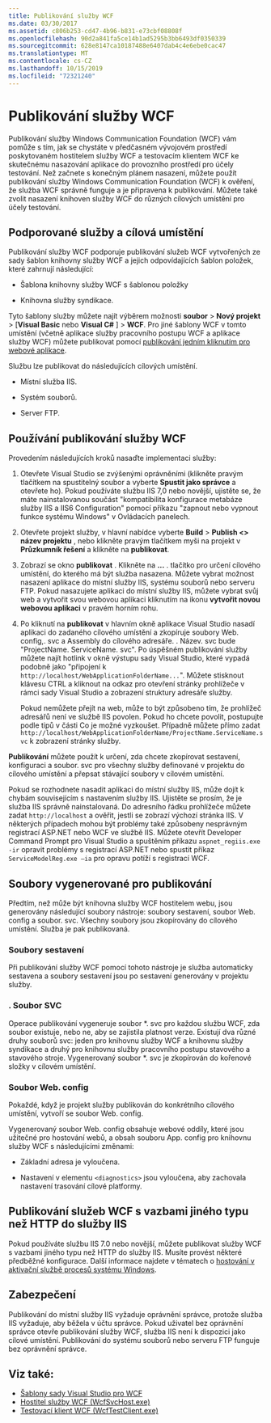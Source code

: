 ```yaml
---
title: Publikování služby WCF
ms.date: 03/30/2017
ms.assetid: c806b253-cd47-4b96-b831-e73cbf08808f
ms.openlocfilehash: 90d2a841fa5ce14b1ad5295b3bb6493df0350339
ms.sourcegitcommit: 628e8147ca10187488e6407dab4c4e6ebe0cac47
ms.translationtype: MT
ms.contentlocale: cs-CZ
ms.lasthandoff: 10/15/2019
ms.locfileid: "72321240"
---
```

# <a name="wcf-service-publishing"></a>Publikování služby WCF

Publikování služby Windows Communication Foundation (WCF) vám pomůže s tím, jak se chystáte v předčasném vývojovém prostředí poskytovaném hostitelem služby WCF a testovacím klientem WCF ke skutečnému nasazování aplikace do provozního prostředí pro účely testování. Než začnete s konečným plánem nasazení, můžete použít publikování služby Windows Communication Foundation (WCF) k ověření, že služba WCF správně funguje a je připravena k publikování. Můžete také zvolit nasazení knihoven služby WCF do různých cílových umístění pro účely testování.

## <a name="supported-services-and-target-locations"></a>Podporované služby a cílová umístění

Publikování služby WCF podporuje publikování služeb WCF vytvořených ze sady šablon knihovny služby WCF a jejich odpovídajících šablon položek, které zahrnují následující:

- Šablona knihovny služby WCF s šablonou položky

- Knihovna služby syndikace.

Tyto šablony služby můžete najít výběrem možnosti **soubor** > **Nový projekt** > [**Visual Basic** nebo **Visual C#** ] > **WCF**. Pro jiné šablony WCF v tomto umístění (včetně aplikace služby pracovního postupu WCF a aplikace služby WCF) můžete publikovat pomocí [publikování jedním kliknutím pro webové aplikace](https://docs.microsoft.com/previous-versions/aspnet/dd465337(v=vs.110)).

Službu lze publikovat do následujících cílových umístění.

- Místní služba IIS.

- Systém souborů.

- Server FTP.

## <a name="using-wcf-service-publishing"></a>Používání publikování služby WCF

Provedením následujících kroků nasaďte implementaci služby:

1. Otevřete Visual Studio se zvýšenými oprávněními (klikněte pravým tlačítkem na spustitelný soubor a vyberte **Spustit jako správce** a otevřete ho).  Pokud používáte službu IIS 7,0 nebo novější, ujistěte se, že máte nainstalovanou součást "kompatibilita konfigurace metabáze služby IIS a IIS6 Configuration" pomocí příkazu "zapnout nebo vypnout funkce systému Windows" v Ovládacích panelech.

2. Otevřete projekt služby, v hlavní nabídce vyberte **Build** > **Publish \<> název projektu** , nebo klikněte pravým tlačítkem myši na projekt v **Průzkumník řešení** a klikněte na **publikovat**.

3. Zobrazí se okno **publikovat** . Klikněte na **...** . tlačítko pro určení cílového umístění, do kterého má být služba nasazena. Můžete vybrat možnost nasazení aplikace do místní služby IIS, systému souborů nebo serveru FTP. Pokud nasazujete aplikaci do místní služby IIS, můžete vybrat svůj web a vytvořit svou webovou aplikaci kliknutím na ikonu **vytvořit novou webovou aplikaci** v pravém horním rohu.

4. Po kliknutí na **publikovat** v hlavním okně aplikace Visual Studio nasadí aplikaci do zadaného cílového umístění a zkopíruje soubory Web. config,. svc a Assembly do cílového adresáře. . Název. svc bude "ProjectName. ServiceName. svc". Po úspěšném publikování služby můžete najít hotlink v okně výstupu sady Visual Studio, které vypadá podobně jako "připojení k `http://localhost/WebApplicationFolderName...`". Můžete stisknout klávesu CTRL a kliknout na odkaz pro otevření stránky prohlížeče v rámci sady Visual Studio a zobrazení struktury adresáře služby.

     Pokud nemůžete přejít na web, může to být způsobeno tím, že prohlížeč adresářů není ve službě IIS povolen. Pokud ho chcete povolit, postupujte podle tipů v části Co je možné vyzkoušet. Případně můžete přímo zadat `http://localhost/WebApplicationFolderName/ProjectName.ServiceName.svc` k zobrazení stránky služby.

**Publikování** můžete použít k určení, zda chcete zkopírovat sestavení, konfiguraci a soubor. svc pro všechny služby definované v projektu do cílového umístění a přepsat stávající soubory v cílovém umístění.

Pokud se rozhodnete nasadit aplikaci do místní služby IIS, může dojít k chybám souvisejícím s nastavením služby IIS. Ujistěte se prosím, že je služba IIS správně nainstalovaná. Do adresního řádku prohlížeče můžete zadat `http://localhost` a ověřit, jestli se zobrazí výchozí stránka IIS. V některých případech mohou být problémy také způsobeny nesprávným registrací ASP.NET nebo WCF ve službě IIS. Můžete otevřít Developer Command Prompt pro Visual Studio a spuštěním příkazu `aspnet_regiis.exe -ir` opravit problémy s registrací ASP.NET nebo spustit příkaz `ServiceModelReg.exe –ia` pro opravu potíží s registrací WCF.

## <a name="files-generated-for-publishing"></a>Soubory vygenerované pro publikování
 Předtím, než může být knihovna služby WCF hostitelem webu, jsou generovány následující soubory nástroje: soubory sestavení, soubor Web. config a soubor. svc. Všechny soubory jsou zkopírovány do cílového umístění. Služba je pak publikovaná.

### <a name="assembly-files"></a>Soubory sestavení
 Při publikování služby WCF pomocí tohoto nástroje je služba automaticky sestavena a soubory sestavení jsou po sestavení generovány v projektu služby.

### <a name="svc-file"></a>. Soubor SVC
 Operace publikování vygeneruje soubor *. svc pro každou službu WCF, zda soubor existuje, nebo ne, aby se zajistila platnost verze. Existují dva různé druhy souborů svc: jeden pro knihovnu služby WCF a knihovnu služby syndikace a druhý pro knihovnu služby pracovního postupu stavového a stavového stroje. Vygenerovaný soubor \*. svc je zkopírován do kořenové složky v cílovém umístění.

### <a name="webconfig-file"></a>Soubor Web. config
 Pokaždé, když je projekt služby publikován do konkrétního cílového umístění, vytvoří se soubor Web. config.

 Vygenerovaný soubor Web. config obsahuje webové oddíly, které jsou užitečné pro hostování webů, a obsah souboru App. config pro knihovnu služby WCF s následujícími změnami:

- Základní adresa je vyloučena.

- Nastavení v elementu `<diagnostics>` jsou vyloučena, aby zachovala nastavení trasování cílové platformy.

## <a name="publishing-wcf-services-with-non-http-bindings-to-iis"></a>Publikování služeb WCF s vazbami jiného typu než HTTP do služby IIS
 Pokud používáte službu IIS 7.0 nebo novější, můžete publikovat služby WCF s vazbami jiného typu než HTTP do služby IIS. Musíte provést některé předběžné konfigurace. Další informace najdete v tématech o [hostování v aktivační službě procesů systému Windows](./feature-details/hosting-in-windows-process-activation-service.md).

## <a name="security"></a>Zabezpečení
 Publikování do místní služby IIS vyžaduje oprávnění správce, protože služba IIS vyžaduje, aby běžela v účtu správce. Pokud uživatel bez oprávnění správce otevře publikování služby WCF, služba IIS není k dispozici jako cílové umístění. Publikování do systému souborů nebo serveru FTP funguje bez oprávnění správce.

## <a name="see-also"></a>Viz také:

- [Šablony sady Visual Studio pro WCF](wcf-vs-templates.md)
- [Hostitel služby WCF (WcfSvcHost.exe)](wcf-service-host-wcfsvchost-exe.md)
- [Testovací klient WCF (WcfTestClient.exe)](wcf-test-client-wcftestclient-exe.md)
